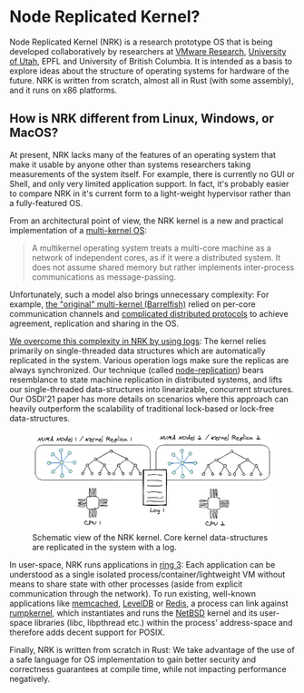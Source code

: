 # Node Replicated Kernel?

Node Replicated Kernel (NRK) is a research prototype OS that is being developed
collaboratively by researchers at [VMware
Research](https://research.vmware.com/), [University of
Utah](http://utah.systems/), EPFL and University of British Columbia. It is
intended as a basis to explore ideas about the structure of operating systems
for hardware of the future. NRK is written from scratch, almost all in Rust
(with some assembly), and it runs on x86 platforms.


## How is NRK different from Linux, Windows, or MacOS?

At present, NRK lacks many of the features of an operating system that make
it usable by anyone other than systems researchers taking measurements of the
system itself. For example, there is currently no GUI or Shell, and only very
limited application support. In fact, it's probably easier to compare NRK in
it's current form to a light-weight hypervisor rather than a fully-featured OS.

From an architectural point of view, the NRK kernel is a new and practical
implementation of a [multi-kernel
OS](https://en.wikipedia.org/wiki/Multikernel):

> A multikernel operating system treats a multi-core machine as a network of
> independent cores, as if it were a distributed system. It does not assume
> shared memory but rather implements inter-process communications as
> message-passing.

Unfortunately, such a model also brings unnecessary complexity: For example,
[the "original" multi-kernel (Barrelfish)](http://www.barrelfish.org/) relied on
per-core communication channels and [complicated distributed
protocols](https://arxiv.org/abs/1911.08367) to achieve agreement, replication
and sharing in the OS.

[We overcome this complexity in NRK by using
logs](/architecture/KernelArchitecture.md): The kernel relies primarily on
single-threaded data structures which are automatically replicated in the
system. Various operation logs make sure the replicas are always synchronized.
Our technique (called [node-replication](./architecture/NodeReplication.md))
bears resemblance to state machine replication in distributed systems, and lifts
our single-threaded data-structures into linearizable, concurrent structures.
Our OSDI'21 paper has more details on scenarios where this approach can heavily
outperform the scalability of traditional lock-based or lock-free
data-structures.

<figure>
  <img src="./diagrams/LogBasedArchitecture.png" alt="my alt text"/>
  <figcaption>Schematic view of the NRK kernel. Core kernel data-structures are replicated in
the system with a log.</figcaption>
</figure>


In user-space, NRK runs applications in [ring
3](https://en.wikipedia.org/wiki/Protection_ring): Each application can be
understood as a single isolated process/container/lightweight VM without means
to share state with other processes (aside from explicit communication through
the network). To run existing, well-known applications like
[memcached](benchmarking/Memcached.md), [LevelDB](benchmarking/LevelDb.md) or
[Redis](benchmarking/Redis.md), a process can link against
[rumpkernel](https://github.com/rumpkernel), which instantiates and runs the
[NetBSD](https://www.netbsd.org/) kernel and its user-space libraries (libc,
libpthread etc.) within the process' address-space and therefore adds decent
support for POSIX.

Finally, NRK is written from scratch in Rust: We take advantage of the use of
a safe language for OS implementation to gain better security and correctness
guarantees at compile time, while not impacting performance negatively.
